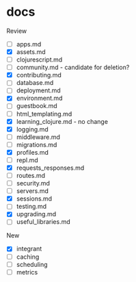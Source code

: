 # docs

Review

- [ ] apps.md
- [x] assets.md
- [ ] clojurescript.md
- [ ] community.md - candidate for deletion?
- [x] contributing.md
- [ ] database.md
- [ ] deployment.md
- [x] environment.md
- [ ] guestbook.md
- [ ] html_templating.md
- [x] learning_clojure.md - no change
- [x] logging.md
- [ ] middleware.md
- [ ] migrations.md
- [x] profiles.md
- [ ] repl.md
- [x] requests_responses.md
- [ ] routes.md
- [ ] security.md
- [ ] servers.md
- [x] sessions.md
- [ ] testing.md
- [x] upgrading.md
- [ ] useful_libraries.md

New

- [x] integrant
- [ ] caching
- [ ] scheduling
- [ ] metrics